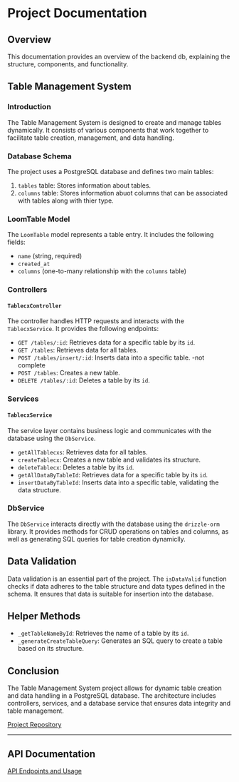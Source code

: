 # Project Documentation

## Overview

This documentation provides an overview of the backend db, explaining the structure, components, and functionality.

## Table Management System

### Introduction

The Table Management System is designed to create and manage tables dynamically. It consists of various components that work together to facilitate table creation, management, and data handling.

### Database Schema

The project uses a PostgreSQL database and defines two main tables:

1. `tables` table: Stores information about tables.
2. `columns` table: Stores information abuot columns that can be associated with tables along with thier type.

### LoomTable Model

The `LoomTable` model represents a table entry. It includes the following fields:

- `name` (string, required)
- `created_at`
- `columns` (one-to-many relationship with the `columns` table)

### Controllers

#### `TablecxController`

The controller handles HTTP requests and interacts with the `TablecxService`. It provides the following endpoints:

- `GET /tables/:id`: Retrieves data for a specific table by its `id`.
- `GET /tables`: Retrieves data for all tables.
- `POST /tables/insert/:id`: Inserts data into a specific table. -not complete
- `POST /tables`: Creates a new table.
- `DELETE /tables/:id`: Deletes a table by its `id`.

### Services

#### `TablecxService`

The service layer contains business logic and communicates with the database using the `DbService`.

- `getAllTablecxs`: Retrieves data for all tables.
- `createTablecx`: Creates a new table and validates its structure.
- `deleteTablecx`: Deletes a table by its `id`.
- `getAllDataByTableId`: Retrieves data for a specific table by its `id`.
- `insertDataByTableId`: Inserts data into a specific table, validating the data structure.

### DbService

The `DbService` interacts directly with the database using the `drizzle-orm` library. It provides methods for CRUD operations on tables and columns, as well as generating SQL queries for table creation dynamiclly.

## Data Validation

Data validation is an essential part of the project. The `isDataValid` function checks if data adheres to the table structure and data types defined in the schema. It ensures that data is suitable for insertion into the database.

## Helper Methods

- `_getTableNameById`: Retrieves the name of a table by its `id`.
- `_generateCreateTableQuery`: Generates an SQL query to create a table based on its structure.

## Conclusion

The Table Management System project allows for dynamic table creation and data handling in a PostgreSQL database. The architecture includes controllers, services, and a database service that ensures data integrity and table management.

[Project Repository](#your-repo-link)

---

## API Documentation

[API Endpoints and Usage](#your-api-doc-link)